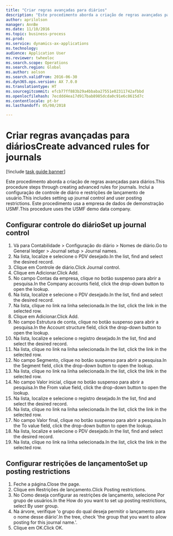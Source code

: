 ```yaml
--- 
title: "Criar regras avançadas para diários"
description: "Este procedimento aborda a criação de regras avançadas para diários."
author: aprilolson
manager: AnnBe
ms.date: 11/10/2016
ms.topic: business-process
ms.prod: 
ms.service: dynamics-ax-applications
ms.technology: 
audience: Application User
ms.reviewer: twheeloc
ms.search.scope: Operations
ms.search.region: Global
ms.author: aolson
ms.search.validFrom: 2016-06-30
ms.dyn365.ops.version: AX 7.0.0
ms.translationtype: HT
ms.sourcegitcommit: efcb77ff883b29a4bbaba27551e02311742afbbd
ms.openlocfilehash: 7ecddd4ea17d917bab8985dcda0c91e6c8615d7c
ms.contentlocale: pt-br
ms.lasthandoff: 05/08/2018

---
```

# <a name="create-advanced-rules-for-journals"></a><span data-ttu-id="c1ba2-103">Criar regras avançadas para diários</span><span class="sxs-lookup"><span data-stu-id="c1ba2-103">Create advanced rules for journals</span></span>

[!include [task guide banner](../../includes/task-guide-banner.md)]

<span data-ttu-id="c1ba2-104">Este procedimento aborda a criação de regras avançadas para diários.</span><span class="sxs-lookup"><span data-stu-id="c1ba2-104">This procedure steps through creating advanced rules for journals.</span></span> <span data-ttu-id="c1ba2-105">Inclui a configuração de controle de diário e restrições de lançamento de usuário.</span><span class="sxs-lookup"><span data-stu-id="c1ba2-105">This includes setting up journal control and user posting restrictions.</span></span> <span data-ttu-id="c1ba2-106">Este procedimento usa a empresa de dados de demonstração USMF.</span><span class="sxs-lookup"><span data-stu-id="c1ba2-106">This procedure uses the USMF demo data company.</span></span>


## <a name="set-up-journal-control"></a><span data-ttu-id="c1ba2-107">Configurar controle do diário</span><span class="sxs-lookup"><span data-stu-id="c1ba2-107">Set up journal control</span></span>
1. <span data-ttu-id="c1ba2-108">Vá para Contabilidade > Configuração do diário > Nomes de diário.</span><span class="sxs-lookup"><span data-stu-id="c1ba2-108">Go to General ledger > Journal setup > Journal names.</span></span>
2. <span data-ttu-id="c1ba2-109">Na lista, localize e selecione o PDV desejado.</span><span class="sxs-lookup"><span data-stu-id="c1ba2-109">In the list, find and select the desired record.</span></span>
3. <span data-ttu-id="c1ba2-110">Clique em Controle de diário.</span><span class="sxs-lookup"><span data-stu-id="c1ba2-110">Click Journal control.</span></span>
4. <span data-ttu-id="c1ba2-111">Clique em Adicionar.</span><span class="sxs-lookup"><span data-stu-id="c1ba2-111">Click Add.</span></span>
5. <span data-ttu-id="c1ba2-112">No campo Contas da empresa, clique no botão suspenso para abrir a pesquisa.</span><span class="sxs-lookup"><span data-stu-id="c1ba2-112">In the Company accounts field, click the drop-down button to open the lookup.</span></span>
6. <span data-ttu-id="c1ba2-113">Na lista, localize e selecione o PDV desejado.</span><span class="sxs-lookup"><span data-stu-id="c1ba2-113">In the list, find and select the desired record.</span></span>
7. <span data-ttu-id="c1ba2-114">Na lista, clique no link na linha selecionada.</span><span class="sxs-lookup"><span data-stu-id="c1ba2-114">In the list, click the link in the selected row.</span></span>
8. <span data-ttu-id="c1ba2-115">Clique em Adicionar.</span><span class="sxs-lookup"><span data-stu-id="c1ba2-115">Click Add.</span></span>
9. <span data-ttu-id="c1ba2-116">No campo Estrutura de conta, clique no botão suspenso para abrir a pesquisa.</span><span class="sxs-lookup"><span data-stu-id="c1ba2-116">In the Account structure field, click the drop-down button to open the lookup.</span></span>
10. <span data-ttu-id="c1ba2-117">Na lista, localize e selecione o registro desejado.</span><span class="sxs-lookup"><span data-stu-id="c1ba2-117">In the list, find and select the desired record.</span></span>
11. <span data-ttu-id="c1ba2-118">Na lista, clique no link na linha selecionada.</span><span class="sxs-lookup"><span data-stu-id="c1ba2-118">In the list, click the link in the selected row.</span></span>
12. <span data-ttu-id="c1ba2-119">No campo Segmento, clique no botão suspenso para abrir a pesquisa.</span><span class="sxs-lookup"><span data-stu-id="c1ba2-119">In the Segment field, click the drop-down button to open the lookup.</span></span>
13. <span data-ttu-id="c1ba2-120">Na lista, clique no link na linha selecionada.</span><span class="sxs-lookup"><span data-stu-id="c1ba2-120">In the list, click the link in the selected row.</span></span>
14. <span data-ttu-id="c1ba2-121">No campo Valor inicial, clique no botão suspenso para abrir a pesquisa.</span><span class="sxs-lookup"><span data-stu-id="c1ba2-121">In the From value field, click the drop-down button to open the lookup.</span></span>
15. <span data-ttu-id="c1ba2-122">Na lista, localize e selecione o registro desejado.</span><span class="sxs-lookup"><span data-stu-id="c1ba2-122">In the list, find and select the desired record.</span></span>
16. <span data-ttu-id="c1ba2-123">Na lista, clique no link na linha selecionada.</span><span class="sxs-lookup"><span data-stu-id="c1ba2-123">In the list, click the link in the selected row.</span></span>
17. <span data-ttu-id="c1ba2-124">No campo Valor final, clique no botão suspenso para abrir a pesquisa.</span><span class="sxs-lookup"><span data-stu-id="c1ba2-124">In the To value field, click the drop-down button to open the lookup.</span></span>
18. <span data-ttu-id="c1ba2-125">Na lista, localize e selecione o PDV desejado.</span><span class="sxs-lookup"><span data-stu-id="c1ba2-125">In the list, find and select the desired record.</span></span>
19. <span data-ttu-id="c1ba2-126">Na lista, clique no link na linha selecionada.</span><span class="sxs-lookup"><span data-stu-id="c1ba2-126">In the list, click the link in the selected row.</span></span>

## <a name="set-up-posting-restrictions"></a><span data-ttu-id="c1ba2-127">Configurar restrições de lançamento</span><span class="sxs-lookup"><span data-stu-id="c1ba2-127">Set up posting restrictions</span></span>
1. <span data-ttu-id="c1ba2-128">Feche a página.</span><span class="sxs-lookup"><span data-stu-id="c1ba2-128">Close the page.</span></span>
2. <span data-ttu-id="c1ba2-129">Clique em Restrições de lançamento.</span><span class="sxs-lookup"><span data-stu-id="c1ba2-129">Click Posting restrictions.</span></span>
3. <span data-ttu-id="c1ba2-130">No Como deseja configurar as restrições de lançamento, selecione Por grupo de usuários.</span><span class="sxs-lookup"><span data-stu-id="c1ba2-130">In the How do you want to set up posting restrictions, select By user group.</span></span>
4. <span data-ttu-id="c1ba2-131">Na árvore, verifique 'o grupo do qual deseja permitir o lançamento para o nome desse diário'.</span><span class="sxs-lookup"><span data-stu-id="c1ba2-131">In the tree, check 'the group that you want to allow posting for this journal name.'.</span></span>
5. <span data-ttu-id="c1ba2-132">Clique em OK.</span><span class="sxs-lookup"><span data-stu-id="c1ba2-132">Click OK.</span></span>


